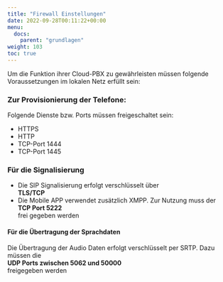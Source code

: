 ```yaml
---
title: "Firewall Einstellungen"
date: 2022-09-28T00:11:22+00:00
menu:
  docs:
    parent: "grundlagen"
weight: 103
toc: true
---
```


Um die Funktion ihrer Cloud-PBX zu gewährleisten müssen folgende Voraussetzungen im lokalen Netz erfüllt sein:

### Zur Provisionierung der Telefone:

Folgende Dienste bzw. Ports müssen freigeschaltet sein:

* HTTPS<br>
* HTTP<br>
* TCP-Port 1444<br>
* TCP-Port 1445<br>

### Für die Signalisierung
* Die SIP Signalisierung erfolgt verschlüsselt über  
  **TLS/TCP**
* Die Mobile APP verwendet zusätzlich XMPP. Zur Nutzung muss der <br>
  **TCP Port 5222** <br>
  frei gegeben werden

#### Für die Übertragung der Sprachdaten
Die Übertragung der Audio Daten erfolgt verschlüsselt per SRTP.
Dazu müssen die <br>
**UDP Ports zwischen 5062 und 50000** <br>
freigegeben werden<br>
